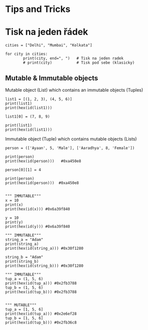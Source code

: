 # Tips and Tricks

# Tisk na jeden řádek
```Py
cities = ["Delhi", "Mumbai", "Kolkata"]

for city in cities:
		print(city, end=", ")   # Tisk na jeden radek
		# print(city)           # Tisk pod sebe (klasicky)

```

## Mutable & Immutable objects

Mutable object (List) which contains an immutable objects (Tuples)
```Py
list1 = [(1, 2, 3), (4, 5, 6)]
print(list1)
print(hex(id(list1)))

list1[0] = (7, 8, 9)

print(list1)
print(hex(id(list1)))
```

Immutable object (Tuple) which contains mutable objects (Lists)
```Py
person = (['Ayaan', 5, 'Male'], ['Aaradhya', 8, 'Female'])

print(person)
print(hex(id(person)))   #0xa450e8

person[0][1] = 4

print(person)
print(hex(id(person)))  #0xa450e8
```

```Py

""" IMMUTABLE"""
x = 10
print(x)
print(hex(id(x))) #0x6a39f840

y = 10
print(y)
print(hex(id(y))) #0x6a39f840

""" IMMUTABLE"""
string_a = "Adam"
print(string_a)
print(hex(id(string_a))) #0x30f1280

string_b = "Adam"
print(string_b)
print(hex(id(string_b))) #0x30f1280

""" IMMUTABLE"""
tup_a = (1, 5, 6)
print(hex(id(tup_a))) #0x2fb3788
tup_b = (1, 5, 6)
print(hex(id(tup_b))) #0x2fb3788


""" MUTABLE"""
tup_a = [1, 5, 6]
print(hex(id(tup_a))) #0x2e6ef28
tup_b = [1, 5, 6]
print(hex(id(tup_b))) #0x2fb36c8

```
